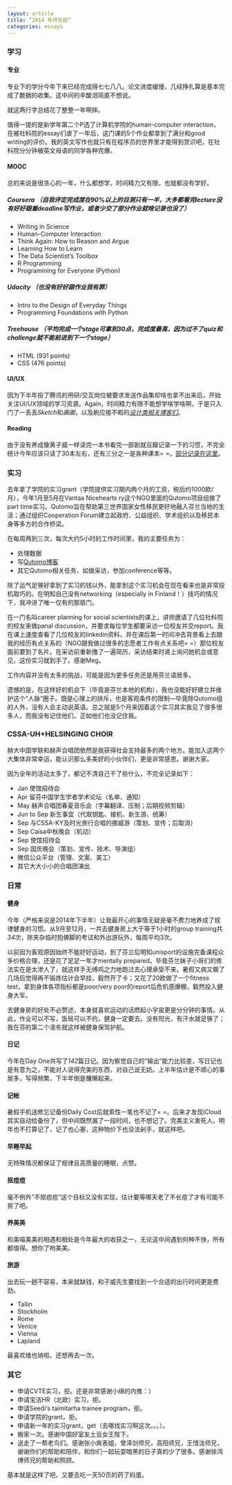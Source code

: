 ```yaml
---
layout: article
title: “2014 年终总结”
categories: essays
---
```


### 学习

#### 专业

专业下的学分今年下来已经完成得七七八八。论文进度缓慢，几经挣扎算是基本完成了数据的收集。这中间的辛酸泪简直不想说。

就这两行字总结花了整整一年啊摔。

值得一提的是新学年第二个P选了计算机学院的human-computer interaction，在被社科院的essay们虐了一年后，这门课的5个作业都拿到了满分和good writing的评价。我的英文写作也就只有在程序员的世界里才能得到赏识吧，在社科院分分钟被英文母语的同学各种完爆。

#### MOOC

总的来说是很贪心的一年，什么都想学，时间精力又有限，也就都没有学好。

##### Coursera （自我评定完成度在90%以上的目测只有一半，大多都看完lecture没有好好跟着deadline写作业，或者少交了部分作业就啥记录也没了）
- Writing in Science
- Human-Computer Interaction
- Think Again: How to Reason and Argue
- Learning How to Learn
- The Data Scientist’s Toolbox
- R Programming
- Programming for Everyone (Python)

##### Udacity （也没有好好跟作业我有罪）
- Intro to the Design of Everyday Things
- Programming Foundations with Python

##### Treehouse （平均完成一个stage可拿到30点，完成度最高，因为过不了quiz和challenge就不能前进到下一个stage）
- HTML (931 points)
- CSS (476 points)

#### UI/UX

因为下半年投了腾讯的用研/交互岗位被要求发送作品集却啥也拿不出来后，开始关注UI/UX领域的学习资源。Again，时间精力有限不能想学啥学啥啊，于是只入门了一丢丢*Sketch*和*画画*，以及刷应接不暇的[*设计类相关博客们*](https://dayone.me/1a3qzID)。

#### Reading

由于没有养成像黄子威一样读完一本书看完一部剧就豆瓣记录一下的习惯，不完全统计今年应该只读了30本左右，还有三分之一是各种课本= =。[部分记录在这里](http://book.douban.com/people/59811677/collect?sort=time&start=0&filter=all&mode=list&tags_sort=count)。

### 实习

去年拿了学院的实习grant（学院提供实习期内两个月的工资，税后约1000欧/月），今年1月至5月在Vantaa Nicehearts ry这个NGO里面的Qutomo项目组做了part time实习。Qutomo旨在帮助第三世界国家女性移民更好地融入芬兰当地的生活；通过组织Cooperation Forum建立起政府、公益组织、学术组织以及移民本身等多方的合作桥梁。

在每周两到三次，每次大约5小时的工作时间里，我的主要任务为：

- 处理数据
- 写[Qutomo博客](https://qutomo.wordpress.com)
- 其它Qutomo相关任务，如做采访，参加conference等等。

除了运气足够好拿到了实习的钱以外，能拿到这个实习机会在现在看来也是非常投机取巧的。在明知自己没有networking（especially in Finland！）技巧的情况下，我冲进了唯一仅有的那扇门。

在一门名叫career planning for social scientists的课上，讲师邀请了几位社科院的校友来做panal discussion，并要求每位学生都要采访一位校友并交report。我在课上速度查看了几位校友的linkedin资料，并在课后第一时间冲去背景看上去跟我的经历有点关系的（NGO跟我做过很多的志愿者工作有点关系吧= =）那位校友面前要到了名片。在采访前重新撸了一遍简历，采访结束时递上询问她机会或意见，这份实习就到手了。感谢Meg。

工作内容并没有太多的挑战，可能是因为更多任务还是用芬兰语居多。

遗憾的是，在这样好的机会下（毕竟是芬兰本地的机构），我也没能好好建立并维护这个“人脉”圈子。既是心理上的排斥，也是客观条件的限制—毕竟除Qutomo组的人外，没有人会主动说英语。总之就是5个月来因着这个实习其实我见了很多很多人，而我没有记住他们，正如他们也没记住我。

### CSSA-UH+HELSINGING CHOIR

赫大中国学联和赫声合唱团依然是我获得社会支持最多的两个地方。能加入这两个大集体非常幸运，能认识那么多美好的小伙伴们，更是非常感恩。谢谢大家。

因为全年的活动太多了，都记不清自己干了些什么，不完全记录如下：

- Jan 使馆招待会
- Apr 留芬中国学生学者学术论坛（名单、通知）
- May 赫声合唱团春夏音乐会（字幕翻译、压制；后期视频剪辑）
- Jun to Sep 新生事宜（代取钥匙、接机、新生游、统筹）
- Sep 与CSSA-KY及时光旅行合唱的挪威游（策划、宣传；后取消）
- Sep Caisa中秋晚会（机动）
- Sep 使馆招待会
- Sep 国庆晚会（策划、宣传、技术、导演组）
- 微信公众平台（管理、文案、美工）
- 其它大大小小的合唱团演出

### 日常	

#### 健身

今年（严格来说是2014年下半年）让我最开心的事情无疑是毫不费力地养成了规律健身的习惯。从9月至12月，一共去健身房上大于等于1小时的group training共*34*次，除夹杂临时抱佛脚的考试和外出游玩外，每周平均3次。

以前因为客观原因始终不能好好运动，到了芬兰后明知unisport的设施完备课程众多价格合理，还是花了足足一年才mentally prepared。毕竟芬兰妹子小哥们的练法实在是太渗人了，就这样手无缚鸡之力地跑过去心理承受不来。暑假又病又瘸了几场后觉得再不锻炼估计会早挂，毅然开了卡；又花了20欧做了一个fitness test，拿到身体各项指标都是poor/very poor的report后危机感爆棚，毅然投入健身大军。

去健身房的好处不必赘述，本身就喜欢运动的话燃起小宇宙更是分分钟的事情。从此，作业可以不写，饭局可以不约，健身一定要去。没有阳光，有汗水就足够了；我在芬的第二个凛冬就这样被健身保驾护航。
	
#### 日记

今年在Day One共写了*142*篇日记。因为察觉自己的“输出”能力比较差，写日记也是有意为之，不能对人说得完美的东西，对自己说无妨。上半年估计是不顺心的事居多，写得频繁，下半年倒是慵懒起来。

#### 记帐

暑假手机送修忘记备份Daily Cost后就索性一笔也不记了= =。后来才发现iCloud其实自动给备份了，但中间既然漏了一段时间，也不想记了。完美主义害死人。明年也不打算记了，记了也心塞，这种物价下也没法剁手，就这样吧。

#### 早睡早起

无特殊情况都保证了规律且高质量的睡眠，点赞。

#### 抠痘痘

毫不例外”不抠痘痘”这个目标又没有实现，估计要等哪天老了不长痘了才有可能不抠了吧。

#### 养美美

和美喵美美的相遇和相处是今年最大的收获之一，无论这中间遇到何种不快，所有都值得。想你了哟美美。

#### 旅游

出去玩一趟不容易，本来就缺钱，和子威先生要找到一个合适的出行时间更是费劲。

- Tallin
- Stockholm
- Rome
- Venice
- Vienna
- Lapland

最喜欢维也纳啦。还想再去一次。

### 其它

- 申请CVTE实习，拒。还是非常感谢小绵的内推：）
- 申请宝洁HR（北欧）实习，拒。
- 申请Seedi‘s taimitarha trainee program，拒。
- 申请学院的grant，拒。
- 申请新一年的实习grant，get（去哪找实习啊这次。。。）。
- 搬家一次。感谢中国好室友土豆女王陛下。
- 送走了一帮老鸟们。感谢张小爽表姐，曾泽剑师兄，高阳师兄，王惜泷师兄，谢谢你们的帮助和陪伴，和你们一起玩耍暗黑的日子真的少了很多。感谢徐鸿博师兄的帮助和照顾。

基本就是这样了吧。又要去吃一天50页的药了妈蛋。